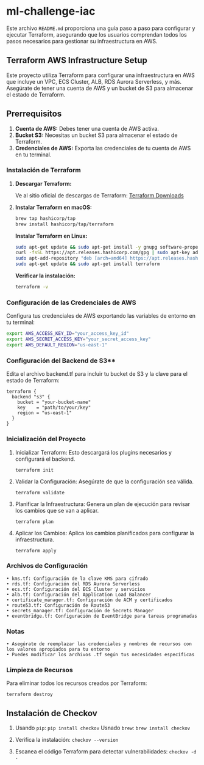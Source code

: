 # ml-challenge-iac

Este archivo `README.md` proporciona una guía paso a paso para configurar y ejecutar Terraform, asegurando que los usuarios comprendan todos los pasos necesarios para gestionar su infraestructura en AWS.

## Terraform AWS Infrastructure Setup

Este proyecto utiliza Terraform para configurar una infraestructura en AWS que incluye un VPC, ECS Cluster, ALB, RDS Aurora Serverless, y más. Asegúrate de tener una cuenta de AWS y un bucket de S3 para almacenar el estado de Terraform.

## Prerrequisitos

1. **Cuenta de AWS:** Debes tener una cuenta de AWS activa.
2. **Bucket S3:** Necesitas un bucket S3 para almacenar el estado de Terraform.
3. **Credenciales de AWS:** Exporta las credenciales de tu cuenta de AWS en tu terminal.

### Instalación de Terraform

1. **Descargar Terraform:**

   Ve al sitio oficial de descargas de Terraform: [Terraform Downloads](https://www.terraform.io/downloads.html)

2. **Instalar Terraform en macOS:**

   ```sh
   brew tap hashicorp/tap
   brew install hashicorp/tap/terraform
   ```

   **Instalar Terraform en Linux:**

   ```sh
   sudo apt-get update && sudo apt-get install -y gnupg software-properties-common curl
   curl -fsSL https://apt.releases.hashicorp.com/gpg | sudo apt-key add -
   sudo apt-add-repository "deb [arch=amd64] https://apt.releases.hashicorp.com $(lsb_release -cs) main"
   sudo apt-get update && sudo apt-get install terraform
   ```

   **Verificar la instalación:**
   ```sh
   terraform -v
   ```

### Configuración de las Credenciales de AWS

   Configura tus credenciales de AWS exportando las variables de entorno en tu terminal:

   ```sh
   export AWS_ACCESS_KEY_ID="your_access_key_id"
   export AWS_SECRET_ACCESS_KEY="your_secret_access_key"
   export AWS_DEFAULT_REGION="us-east-1"
   ```

### Configuración del Backend de S3**

   Edita el archivo backend.tf para incluir tu bucket de S3 y la clave para el estado de Terraform:

   ```hcl
   terraform {
     backend "s3" {
       bucket = "your-bucket-name"
       key    = "path/to/your/key"
       region = "us-east-1"
     }
   }
   ```

### Inicialización del Proyecto

1. Inicializar Terraform: Esto descargará los plugins necesarios y configurará el backend.
   
   `terraform init`
2. Validar la Configuración: Asegúrate de que la configuración sea válida.
   
   `terraform validate`
3. Planificar la Infraestructura: Genera un plan de ejecución para revisar los cambios que se van a aplicar.
   
   `terraform plan`
4. Aplicar los Cambios: Aplica los cambios planificados para configurar la infraestructura.
   
   `terraform apply`

### Archivos de Configuración

    • kms.tf: Configuración de la clave KMS para cifrado
    • rds.tf: Configuración del RDS Aurora Serverless
    • ecs.tf: Configuración del ECS Cluster y servicios
    • alb.tf: Configuración del Application Load Balancer
    • certificate_manager.tf: Configuración de ACM y certificados
    • route53.tf: Configuración de Route53
    • secrets_manager.tf: Configuración de Secrets Manager
    • eventbridge.tf: Configuración de EventBridge para tareas programadas

### Notas

    • Asegúrate de reemplazar las credenciales y nombres de recursos con los valores apropiados para tu entorno
	• Puedes modificar los archivos .tf según tus necesidades específicas

### Limpieza de Recursos

Para eliminar todos los recursos creados por Terraform:
   
   `terraform destroy`

## Instalación de Checkov

1. Usando `pip`: `pip install checkov`
   Usnado `brew`: `brew install checkov`

2. Verifica la instalación: `checkov --version`

3. Escanea el código Terraform para detectar vulnerabilidades:
   `checkov -d .`